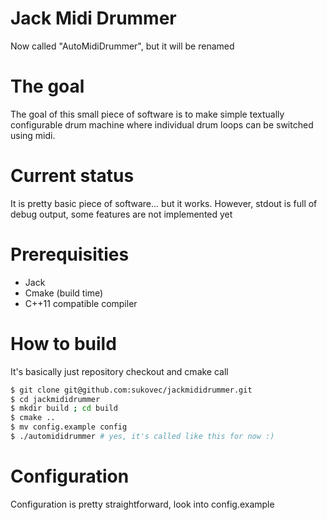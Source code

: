 Jack Midi Drummer
===
Now called "AutoMidiDrummer", but it will be renamed

The goal
===
The goal of this small piece of software is to make simple textually configurable drum machine where individual drum loops can be switched using midi. 

Current status
===
It is pretty basic piece of software... but it works. However, stdout is full of debug output, some features are not implemented yet

Prerequisities
===
* Jack
* Cmake (build time)
* C++11 compatible compiler

How to build
===
It's basically just repository checkout and cmake call
```bash
$ git clone git@github.com:sukovec/jackmididrummer.git
$ cd jackmididrummer
$ mkdir build ; cd build
$ cmake ..
$ mv config.example config
$ ./automididrummer # yes, it's called like this for now :)
```

Configuration
===
Configuration is pretty straightforward, look into config.example
